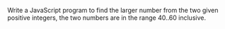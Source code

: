Write a JavaScript program to find the larger number from the two given positive integers, the two numbers are in the range 40..60 inclusive.